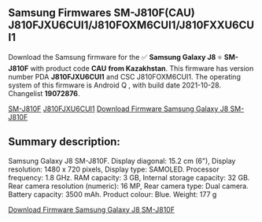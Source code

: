 <h2>Samsung Firmwares SM-J810F(CAU) J810FJXU6CUI1/J810FOXM6CUI1/J810FXXU6CUI1</h2>
Download the Samsung firmware for the ✅ <strong>Samsung Galaxy J8 </strong> ⭐ <strong>SM-J810F</strong> with product code <strong>CAU</strong> <strong> from Kazakhstan</strong>. This firmware has version number PDA <strong>J810FJXU6CUI1</strong> and CSC J810FOXM6CUI1. The operating system of this firmware is Android Q , with build date 2021-10-28. Changelist <strong>19072876</strong>.


[SM-J810F](https://samfirm.shop/samsung/model/SM-J810F)
[J810FJXU6CUI1](https://samfirm.shop/samsung/pda/J810FJXU6CUI1)
[Download Firmware Samsung Galaxy J8 SM-J810F](https://samfirm.shop/samsung/firmware/469941)
<h2>Summary description:</h2>
<p>Samsung Galaxy J8 SM-J810F. Display diagonal: 15.2 cm (6"), Display resolution: 1480 x 720 pixels, Display type: SAMOLED. Processor frequency: 1.8 GHz. RAM capacity: 3 GB, Internal storage capacity: 32 GB. Rear camera resolution (numeric): 16 MP, Rear camera type: Dual camera. Battery capacity: 3500 mAh. Product colour: Blue. Weight: 177 g</p>


[Download Firmware Samsung Galaxy J8 SM-J810F](https://samfirm.shop/samsung/firmware/469941)
